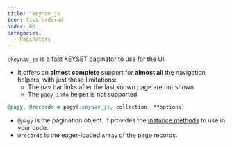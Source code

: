 ```yaml
---
title: :keynav_js
icon: list-ordered
order: 80
categories:
  - Paginators
---
```


`:keynav_js` is a fast KEYSET paginator to use for the UI.

- It offers an **almost complete** support for **almost all** the navigation helpers, with just these limitations:
  - The nav bar links after the last known page are not shown
  - The `pagy_info` helper is not supported

```ruby Controller 
@pagy, @records = pagy(:keynav_js, collection, **options)
```

- `@pagy` is the pagination object. It provides the [instance methods](../pagy.md#instance-methods) to use in your code.
- `@records` is the eager-loaded `Array` of the page records.
